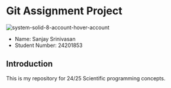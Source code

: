 # Git Assignment Project

![system-solid-8-account-hover-account](https://github.com/user-attachments/assets/2db4ae1a-c68e-4671-9b77-095ff1ed107f)
* Name: Sanjay Srinivasan
* Student Number: 24201853

## Introduction

This is my repository for 24/25 Scientific programming concepts.
